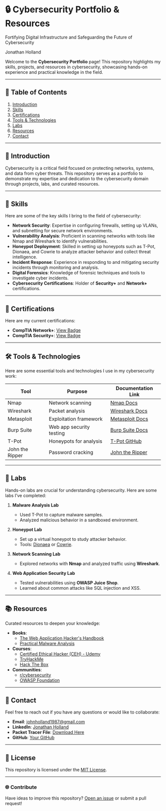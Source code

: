 # 🔒 Cybersecurity Portfolio & Resources
Fortifying Digital Infrastructure and Safeguarding the Future of Cybersecurity


Jonathan Holland


Welcome to the **Cybersecurity Portfolio** page! This repository highlights my skills, projects, and resources in cybersecurity, showcasing hands-on experience and practical knowledge in the field.

---

## 📖 Table of Contents
1. [Introduction](#introduction)
2. [Skills](#skills)
3. [Certifications](#certifications)
4. [Tools & Technologies](#tools--technologies)
5. [Labs](#labs)
6. [Resources](#resources)
7. [Contact](#contact)

---

## 🌟 Introduction
Cybersecurity is a critical field focused on protecting networks, systems, and data from cyber threats. This repository serves as a portfolio to demonstrate my expertise and dedication to the cybersecurity domain through projects, labs, and curated resources.

---

## 💼 Skills
Here are some of the key skills I bring to the field of cybersecurity:

- **Network Security**: Expertise in configuring firewalls, setting up VLANs, and subnetting for secure network environments.
- **Vulnerability Analysis**: Proficient in scanning networks with tools like Nmap and Wireshark to identify vulnerabilities.
- **Honeypot Deployment**: Skilled in setting up honeypots such as T-Pot, Dionaea, and Cowrie to analyze attacker behavior and collect threat intelligence.
- **Incident Response**: Experience in responding to and mitigating security incidents through monitoring and analysis.
- **Digital Forensics**: Knowledge of forensic techniques and tools to investigate cyber incidents.
- **Cybersecurity Certifications**: Holder of **Security+** and **Network+** certifications.

---

## 🏅 Certifications
Here are my current certifications:

- **CompTIA Network+**: [View Badge](https://www.credly.com/badges/82c6871c-bf82-4229-ba4a-47a72dd0290a)
- **CompTIA Security+**: [View Badge](https://www.credly.com/badges/16ee451c-1512-4f03-ac53-2377544ac156/linked_in_profile)

---

## 🛠 Tools & Technologies
Here are some essential tools and technologies I use in my cybersecurity work:

| Tool          | Purpose                  | Documentation Link                       |
|---------------|--------------------------|------------------------------------------|
| Nmap          | Network scanning         | [Nmap Docs](https://nmap.org/)           |
| Wireshark     | Packet analysis          | [Wireshark Docs](https://www.wireshark.org/) |
| Metasploit    | Exploitation framework   | [Metasploit Docs](https://www.metasploit.com/) |
| Burp Suite    | Web app security testing | [Burp Suite Docs](https://portswigger.net/burp) |
| T-Pot         | Honeypots for analysis   | [T-Pot GitHub](https://github.com/telekom-security/tpotce) |
| John the Ripper | Password cracking      | [John the Ripper](https://www.openwall.com/john/) |

---

## 🔬 Labs
Hands-on labs are crucial for understanding cybersecurity. Here are some labs I’ve completed:

1. **Malware Analysis Lab**
   - Used T-Pot to capture malware samples.
   - Analyzed malicious behavior in a sandboxed environment.

2. **Honeypot Lab**
   - Set up a virtual honeypot to study attacker behavior.
   - Tools: [Dionaea](https://github.com/DinoTools/dionaea) or [Cowrie](https://github.com/cowrie/cowrie).

3. **Network Scanning Lab**
   - Explored networks with **Nmap** and analyzed traffic using **Wireshark**.

4. **Web Application Security Lab**
   - Tested vulnerabilities using **OWASP Juice Shop**.
   - Learned about common attacks like SQL injection and XSS.

---

## 📚 Resources
Curated resources to deepen your knowledge:

- **Books**:
  - [The Web Application Hacker's Handbook](https://www.amazon.com/)
  - [Practical Malware Analysis](https://www.amazon.com/)
- **Courses**:
  - [Certified Ethical Hacker (CEH) - Udemy](https://www.udemy.com/)
  - [TryHackMe](https://tryhackme.com/)
  - [Hack The Box](https://www.hackthebox.com/)
- **Communities**:
  - [r/cybersecurity](https://www.reddit.com/r/cybersecurity/)
  - [OWASP Foundation](https://owasp.org/)

---

## 📝 Contact
Feel free to reach out if you have any questions or would like to collaborate:

- **Email**: johnholland1987@gmail.com
- **LinkedIn**: [Jonathan Holland](https://www.linkedin.com/in/jonathan-holland-71b155270/)
- **Packet Tracer File**: [Download Here](https://studentsecpi-my.sharepoint.com/:u:/g/personal/danlej1337_students_ecpi_edu/EZDgFzeJ7fVMqzjGNfPWFq4BD1_coPyJPrh7OEXkKxNsbA?e=xZng5U)
- **GitHub**: [Your GitHub](https://github.com/yourusername)

---

## 🔖 License
This repository is licensed under the [MIT License](LICENSE).

---

### 🌐 Contribute
Have ideas to improve this repository? [Open an issue](https://github.com/yourusername/repository/issues) or submit a pull request!

